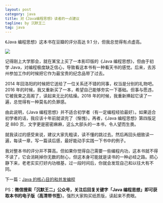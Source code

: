 ```yaml
---
layout: post
category: java
title: 对《Java编程思想》读者的一点建议
tagline: by 沉默王二
tag: java
---
```


《Java 编程思想》这本书在豆瓣的评分高达 9.1 分，但我总觉得有点虚高。

<!--more-->



![](http://www.itwanger.com/assets/images/2019/10/think-java-book-read-1-1.png)

记得刚上大学那会，就在某宝上买了一本影印版的《Java 编程思想》，但由于初学 Java，对编程极度缺乏信心，导致看这本书有一种看天书的感觉。后来，去苏州参加工作的时候把它作为最宝贵的纪念品带了过去。

2014 年回洛阳的时候把它送给了一位关系还不错的同事，权当是分别的礼物吧。2016 年的时候，我又重新买了一本，希望自己能够夯实一下基础。但事与愿违，它被我束之高阁了，读起来无比的枯燥。2018 年的时候，我重新捧起它读了一遍，总觉得有一种莫名的负罪感。

由此说明，《Java 编程思想》并不适合初学者（有一定编程经验最好）。如果适合初学者的话，我应该十年前就读完了（惭愧）。再者，《Java 编程思想》第四版足足 880 页，文字更是密密麻麻，这么大部头的一本书，令人望而生畏。

就我读过的感受来说，建议大家先粗读，读不懂的跳过去。然后再回头细致读一遍，每读一章，写一篇读后感，最好能动手实践一下书中的例子。

我对整本书的评分并不算高。但如果你觉得自己需要一些编程内功，这本书就不得不读了，它会消耗掉你无数的耐心，但这本身可能就是读书的一种必经之路。把心静下来，老老实实打好内功根基，过一段时间后，你就会发现自己和以往大有不同。

下一篇：[Java 的核心目的和并发编程](http://www.itwanger.com/java/2019/10/30/think-java-book-read-1.html)

PS：**微信搜索「沉默王二」公众号，关注后回复关键字「Java 编程思想」即可获取本书的电子版（高清带书签）**。强烈大家购买纸质版，读起来不费眼。


